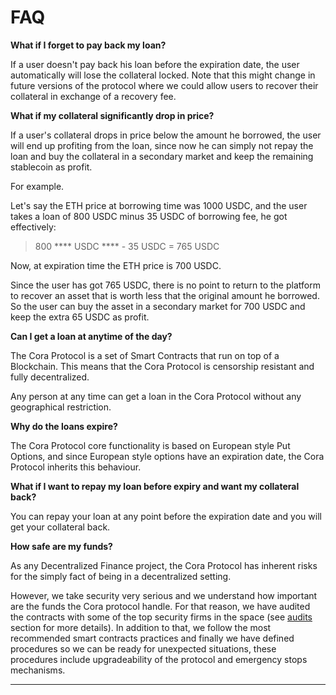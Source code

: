 # FAQ

**What if I forget to pay back my loan?**

If a user doesn't pay back his loan before the expiration date, the user automatically will lose the collateral locked. Note that this might change in future versions of the protocol where we could allow users to recover their collateral in exchange of a recovery fee.

**What if my collateral significantly drop in price?**

If a user's collateral drops in price below the amount he borrowed, the user will end up profiting from the loan, since now he can simply not repay the loan and buy the collateral in a secondary market and keep the remaining stablecoin as profit.

For example.

Let's say the ETH price at borrowing time was 1000 USDC, and the user takes a loan of 800 USDC minus 35 USDC of borrowing fee, he got effectively:

> 800 **** USDC **** - 35 USDC = 765 USDC&#x20;

Now, at expiration time the ETH price is 700 USDC.

Since the user has got 765 USDC, there is no point to return to the platform to recover an asset that is worth less that the original amount he borrowed. So the user can buy the asset in a secondary market for 700 USDC and keep the extra 65 USDC as profit.

**Can I get a loan at anytime of the day?**

The Cora Protocol is a set of Smart Contracts that run on top of a Blockchain. This means that the Cora Protocol is censorship resistant and fully decentralized.&#x20;

Any person at any time can get a loan in the Cora Protocol without any geographical restriction.

**Why do the loans expire?**

The Cora Protocol core functionality is based on European style Put Options, and since European style options have an expiration date, the Cora Protocol inherits this behaviour.&#x20;

**What if I want to repay my loan before expiry and want my collateral back?**

You can repay your loan at any point before the expiration date and you will get your collateral back.

**How safe are my funds?**

As any Decentralized Finance project, the Cora Protocol has inherent risks for the simply fact of being in a decentralized setting.&#x20;

However, we take security very serious and we understand how important are the funds the Cora protocol handle. For that reason, we have audited the contracts with some of the top security firms in the space (see [audits](../security/audits.md) section for more details). In addition to that, we follow the most recommended smart contracts practices and finally we have defined procedures so we can be ready for unexpected situations, these procedures include upgradeability of the protocol and emergency stops mechanisms.





****
